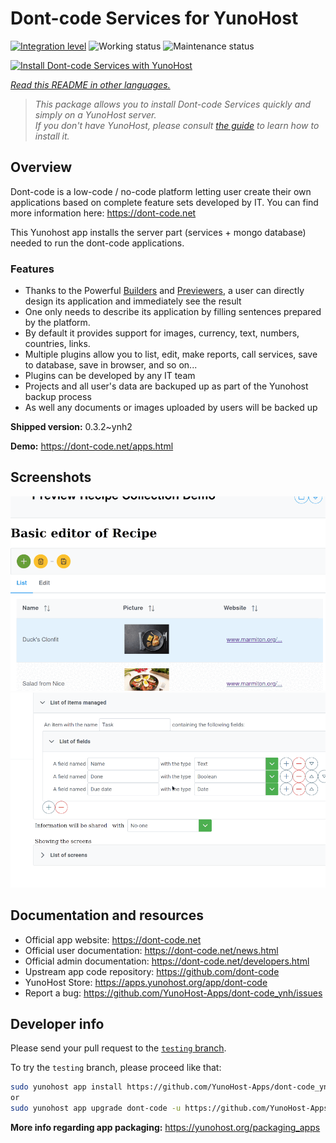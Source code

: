 <!--
N.B.: This README was automatically generated by <https://github.com/YunoHost/apps/tree/master/tools/readme_generator>
It shall NOT be edited by hand.
-->

# Dont-code Services for YunoHost

[![Integration level](https://dash.yunohost.org/integration/dont-code.svg)](https://dash.yunohost.org/appci/app/dont-code) ![Working status](https://ci-apps.yunohost.org/ci/badges/dont-code.status.svg) ![Maintenance status](https://ci-apps.yunohost.org/ci/badges/dont-code.maintain.svg)

[![Install Dont-code Services with YunoHost](https://install-app.yunohost.org/install-with-yunohost.svg)](https://install-app.yunohost.org/?app=dont-code)

*[Read this README in other languages.](./ALL_README.md)*

> *This package allows you to install Dont-code Services quickly and simply on a YunoHost server.*  
> *If you don't have YunoHost, please consult [the guide](https://yunohost.org/install) to learn how to install it.*

## Overview

Dont-code is a low-code / no-code platform letting user create their own applications based on complete feature sets developed by IT.
You can find more information here: https://dont-code.net

This Yunohost app installs the server part (services + mongo database) needed to run the dont-code applications.

### Features

- Thanks to the Powerful [Builders](https://dont-code.net/ide-ui) and [Previewers](https://dont-code.net/ide-ui), a user can directly design its application and immediately see the result
- One only needs to describe its application by filling sentences prepared by the platform.
- By default it provides support for images, currency, text, numbers, countries, links.
- Multiple plugins allow you to list, edit, make reports, call services, save to database, save in browser, and so on...
- Plugins can be developed by any IT team
- Projects and all user's data are backuped up as part of the Yunohost backup process
- As well any documents or images uploaded by users will be backed up


**Shipped version:** 0.3.2~ynh2

**Demo:** <https://dont-code.net/apps.html>

## Screenshots

![Screenshot of Dont-code Services](./doc/screenshots/previewer.gif)
![Screenshot of Dont-code Services](./doc/screenshots/ide.gif)

## Documentation and resources

- Official app website: <https://dont-code.net>
- Official user documentation: <https://dont-code.net/news.html>
- Official admin documentation: <https://dont-code.net/developers.html>
- Upstream app code repository: <https://github.com/dont-code>
- YunoHost Store: <https://apps.yunohost.org/app/dont-code>
- Report a bug: <https://github.com/YunoHost-Apps/dont-code_ynh/issues>

## Developer info

Please send your pull request to the [`testing` branch](https://github.com/YunoHost-Apps/dont-code_ynh/tree/testing).

To try the `testing` branch, please proceed like that:

```bash
sudo yunohost app install https://github.com/YunoHost-Apps/dont-code_ynh/tree/testing --debug
or
sudo yunohost app upgrade dont-code -u https://github.com/YunoHost-Apps/dont-code_ynh/tree/testing --debug
```

**More info regarding app packaging:** <https://yunohost.org/packaging_apps>
